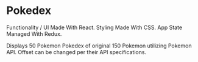 # Pokedex

Functionality / UI Made With React. Styling Made With CSS. App State Managed With Redux.

Displays 50 Pokemon Pokedex of original 150 Pokemon utilizing Pokemon API. Offset can be changed per their API specifications.
